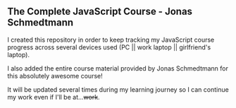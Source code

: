## The Complete JavaScript Course - Jonas Schmedtmann

I created this repository in order to keep tracking my JavaScript course progress across several devices used (PC || work laptop || girlfriend's laptop).

I also added the entire course material provided by Jonas Schmedtmann for this absolutely awesome course!

It will be updated several times during my learning journey so I can continue my work even if I'll be at...~~work~~.
